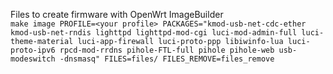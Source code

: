 Files to create firmware with OpenWrt ImageBuilder  
`make image PROFILE=<your profile> PACKAGES="kmod-usb-net-cdc-ether kmod-usb-net-rndis lighttpd lighttpd-mod-cgi luci-mod-admin-full luci-theme-material luci-app-firewall luci-proto-ppp libiwinfo-lua luci-proto-ipv6 rpcd-mod-rrdns pihole-FTL-full pihole pihole-web usb-modeswitch -dnsmasq" FILES=files/ FILES_REMOVE=files_remove`
